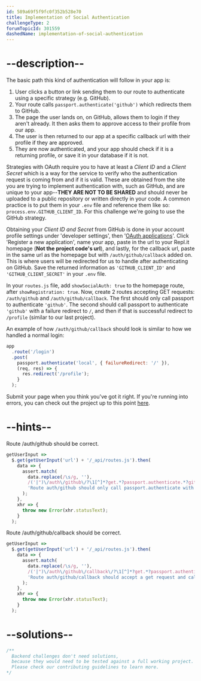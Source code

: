 ```yaml
---
id: 589a69f5f9fc0f352b528e70
title: Implementation of Social Authentication
challengeType: 2
forumTopicId: 301559
dashedName: implementation-of-social-authentication
---
```


# --description--

The basic path this kind of authentication will follow in your app is:

1.  User clicks a button or link sending them to our route to authenticate using a specific strategy (e.g. GitHub).
2.  Your route calls `passport.authenticate('github')` which redirects them to GitHub.
3.  The page the user lands on, on GitHub, allows them to login if they aren't already. It then asks them to approve access to their profile from our app.
4.  The user is then returned to our app at a specific callback url with their profile if they are approved.
5.  They are now authenticated, and your app should check if it is a returning profile, or save it in your database if it is not.

Strategies with OAuth require you to have at least a _Client ID_ and a _Client Secret_ which is a way for the service to verify who the authentication request is coming from and if it is valid. These are obtained from the site you are trying to implement authentication with, such as GitHub, and are unique to your app--**THEY ARE NOT TO BE SHARED** and should never be uploaded to a public repository or written directly in your code. A common practice is to put them in your `.env` file and reference them like so: `process.env.GITHUB_CLIENT_ID`. For this challenge we're going to use the GitHub strategy.

Obtaining your _Client ID and Secret_ from GitHub is done in your account profile settings under 'developer settings', then '[OAuth applications](https://github.com/settings/developers)'. Click 'Register a new application', name your app, paste in the url to your Repl.it homepage (**Not the project code's url**), and lastly, for the callback url, paste in the same url as the homepage but with `/auth/github/callback` added on. This is where users will be redirected for us to handle after authenticating on GitHub. Save the returned information as `'GITHUB_CLIENT_ID'` and `'GITHUB_CLIENT_SECRET'` in your `.env` file.

In your `routes.js` file, add `showSocialAuth: true` to the homepage route, after `showRegistration: true`. Now, create 2 routes accepting GET requests: `/auth/github` and `/auth/github/callback`. The first should only call passport to authenticate `'github'`. The second should call passport to authenticate `'github'` with a failure redirect to `/`, and then if that is successful redirect to `/profile` (similar to our last project).

An example of how `/auth/github/callback` should look is similar to how we handled a normal login:

```js
app
  .route('/login')
  .post(
    passport.authenticate('local', { failureRedirect: '/' }),
    (req, res) => {
      res.redirect('/profile');
    }
  );
```

Submit your page when you think you've got it right. If you're running into errors, you can check out the project up to this point [here](https://gist.github.com/camperbot/1f7f6f76adb178680246989612bea21e).

# --hints--

Route /auth/github should be correct.

```js
getUserInput =>
  $.get(getUserInput('url') + '/_api/routes.js').then(
    data => {
      assert.match(
        data.replace(/\s/g, ''),
        /('|")\/auth\/github\/?\1[^]*?get.*?passport.authenticate.*?github/gi,
        'Route auth/github should only call passport.authenticate with github'
      );
    },
    xhr => {
      throw new Error(xhr.statusText);
    }
  );
```

Route /auth/github/callback should be correct.

```js
getUserInput =>
  $.get(getUserInput('url') + '/_api/routes.js').then(
    data => {
      assert.match(
        data.replace(/\s/g, ''),
        /('|")\/auth\/github\/callback\/?\1[^]*?get.*?passport.authenticate.*?github.*?failureRedirect:("|')\/\2/gi,
        'Route auth/github/callback should accept a get request and call passport.authenticate for github with a failure redirect to home'
      );
    },
    xhr => {
      throw new Error(xhr.statusText);
    }
  );
```

# --solutions--

```js
/**
  Backend challenges don't need solutions, 
  because they would need to be tested against a full working project. 
  Please check our contributing guidelines to learn more.
*/
```
